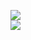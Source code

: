 [![](https://img.shields.io/badge/Made%20With-Github%20Spray-lightgrey.svg?style=for-the-badge&logo=github)](https://github.com/Annihil/github-spray#6657)  
[![](https://i.imgur.com/2DrTn0Z.gif)](https://github.com/Annihil/github-spray)